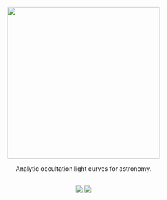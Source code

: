 <p align="center">
  <img width = "350" src="https://github.com/rodluger/starry/blob/master/starry.png?raw=true"/>
</p>

<p align="center">
Analytic occultation light curves for astronomy.
</p>

<p align="center">
    <br>
  <a href="https://travis-ci.org/rodluger/starry/"><img src="https://travis-ci.org/rodluger/starry.svg?branch=master"/></a>
  <a href="https://docs.google.com/viewer?url=https://github.com/rodluger/starry/raw/pdf/starry.pdf"><img src="https://img.shields.io/badge/read-the_paper-brightgreen.svg?style=flat"/></a>
</p>
